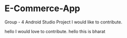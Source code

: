 # E-Commerce-App
Group - 4 Android Studio Project
I would like to contribute. 

hello I would love to contribute.
hello this is bharat
